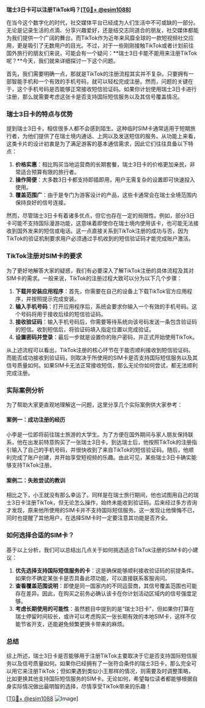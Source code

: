 **瑞士3日卡可以注册TikTok吗？[[TG💪+ @esim1088](https://t.me/s/esim1088)]**

在当今这个数字化的时代，社交媒体平台已经成为人们生活中不可或缺的一部分。无论是记录生活的点滴、分享兴趣爱好，还是结交志同道合的朋友，社交媒体都能为我们提供一个广阔的舞台。而TikTok作为近年来风靡全球的一款短视频社交应用，更是吸引了无数用户的目光。不过，对于一些刚刚接触TikTok或者计划前往国外旅行的朋友们来说，可能会有一个疑问：**瑞士3日卡能不能用来注册TikTok呢？**今天，我们就来详细探讨一下这个问题。

首先，我们需要明确一点，那就是TikTok的注册流程其实并不复杂。只要拥有一部智能手机和一个有效的手机号码，就可以轻松完成注册。然而，问题的关键在于，这个手机号码是否能够正常接收短信验证码。如果你计划使用瑞士3日卡进行注册，那么就需要考虑这张卡是否支持国际短信服务以及其信号覆盖情况。

### 瑞士3日卡的特点与优势

提到瑞士3日卡，相信很多人都不会感到陌生。这种临时SIM卡通常适用于短期旅行者，为他们提供了在瑞士境内通话、上网以及发送短信的服务。从功能上来看，这类卡片的设计初衷是为了满足游客的基本通信需求，因此它们往往具备以下特点：

1. **价格实惠**：相比购买当地运营商的长期套餐，瑞士3日卡的价格更加亲民，非常适合预算有限的旅行者。
2. **操作简便**：大多数3日卡都支持即插即用，用户无需复杂的设置即可快速投入使用。
3. **覆盖范围广**：由于是专门为游客设计的产品，这些卡通常会在瑞士全境范围内保持良好的信号连接。

然而，尽管瑞士3日卡有着诸多优点，但它也存在一定的局限性。例如，部分3日卡可能不支持国际漫游功能，这意味着即使你在瑞士境内使用该卡，也可能无法接收到国外发来的短信或电话。这一点直接关系到TikTok注册的成功与否，因为TikTok的验证机制要求用户必须通过手机收到的短信验证码才能完成账户激活。

### TikTok注册对SIM卡的要求

为了更好地解答大家的疑惑，我们有必要深入了解TikTok注册的具体流程及其对SIM卡的需求。一般来说，TikTok的注册过程大致可以分为以下几个步骤：

1. **下载并安装应用程序**：首先，你需要在自己的设备上下载TikTok官方应用程序，并按照提示完成安装。
2. **输入手机号码**：打开应用程序后，系统会要求你输入一个有效的手机号码。这个号码将用于接收后续的短信验证码。
3. **接收验证码**：输入手机号码后，你需要等待系统向该号码发送一条包含验证码的短信。收到短信后，将验证码填入指定位置以完成验证。
4. **设置密码并登录**：最后一步就是设置你的账户密码，并正式开始使用TikTok。

从上述流程可以看出，TikTok注册的核心环节在于能否顺利接收到短信验证码。而能否成功接收到验证码，则取决于所使用的SIM卡是否支持国际短信服务以及其信号质量如何。如果SIM卡无法正常接收短信，那么无论你如何尝试，都无法顺利完成注册。

### 实际案例分析

为了帮助大家更直观地理解这一问题，这里分享几个实际案例供大家参考：

#### 案例一：成功注册的经历
小李是一位即将前往瑞士旅游的大学生。为了方便在国外期间与家人朋友保持联系，他在出发前特意购买了一张瑞士3日卡。到达瑞士后，他按照TikTok的注册指引输入了自己的手机号码，并很快收到了来自TikTok的短信验证码。随后，他顺利完成了账户创建，并开始享受短视频的乐趣。由此可见，某些瑞士3日卡确实能够支持TikTok注册。

#### 案例二：失败尝试的教训
相比之下，小王就没有那么幸运了。同样是在瑞士旅行期间，他也试图用自己的瑞士3日卡注册TikTok，但无论怎么操作，始终未能收到验证码。后来经过多方咨询才发现，原来他所使用的SIM卡并不支持国际短信服务。这一发现让他懊悔不已，同时也提醒了其他用户，在选择SIM卡时一定要注意其功能是否齐全。

### 如何选择合适的SIM卡？

基于以上分析，我们可以总结出几点关于如何挑选适合TikTok注册的SIM卡的小建议：

1. **优先选择支持国际短信服务的卡**：这是确保能够顺利接收验证码的前提条件。如果你不确定某张卡是否具备此项功能，可以直接联系客服询问。
2. **查看覆盖范围说明**：即使是同一国家内的不同运营商，其信号覆盖范围也可能存在差异。因此，在购买之前务必确认该卡在你计划活动区域内的信号强度足够。
3. **考虑长期使用的可能性**：虽然题目中提到的是“瑞士3日卡”，但如果你打算在瑞士停留时间较长，或许可以考虑购买一张长期有效的本地SIM卡，这样不仅能节省开支，还能避免频繁更换卡带来的麻烦。

### 总结

综上所述，瑞士3日卡是否能够用于注册TikTok主要取决于它是否支持国际短信服务以及信号质量如何。如果你已经拥有了一张符合条件的瑞士3日卡，那么完全可以用它来注册TikTok；但如果遇到类似小王那样的情况，则需要及时调整策略，比如更换其他支持国际短信服务的SIM卡。无论如何，希望每位读者都能够根据自身实际情况做出最明智的选择，尽情享受TikTok带来的乐趣！

[[TG💪+ @esim1088](https://t.me/s/esim1088) ![Image](https://i.postimg.cc/4NQfJmqS/Snipaste-2025-05-13-00-14-12.png)]